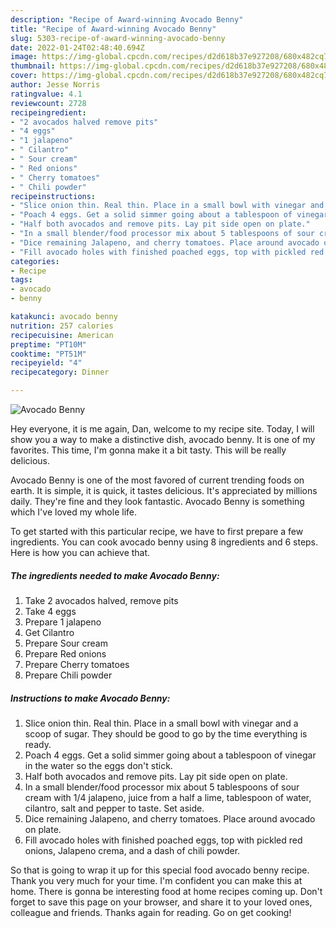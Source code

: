 ```yaml
---
description: "Recipe of Award-winning Avocado Benny"
title: "Recipe of Award-winning Avocado Benny"
slug: 5303-recipe-of-award-winning-avocado-benny
date: 2022-01-24T02:48:40.694Z
image: https://img-global.cpcdn.com/recipes/d2d618b37e927208/680x482cq70/avocado-benny-recipe-main-photo.jpg
thumbnail: https://img-global.cpcdn.com/recipes/d2d618b37e927208/680x482cq70/avocado-benny-recipe-main-photo.jpg
cover: https://img-global.cpcdn.com/recipes/d2d618b37e927208/680x482cq70/avocado-benny-recipe-main-photo.jpg
author: Jesse Norris
ratingvalue: 4.1
reviewcount: 2728
recipeingredient:
- "2 avocados halved remove pits"
- "4 eggs"
- "1 jalapeno"
- " Cilantro"
- " Sour cream"
- " Red onions"
- " Cherry tomatoes"
- " Chili powder"
recipeinstructions:
- "Slice onion thin. Real thin. Place in a small bowl with vinegar and a scoop of sugar. They should be good to go by the time everything is ready."
- "Poach 4 eggs. Get a solid simmer going about a tablespoon of vinegar in the water so the eggs don&#39;t stick."
- "Half both avocados and remove pits. Lay pit side open on plate."
- "In a small blender/food processor mix about 5 tablespoons of sour cream with 1/4 jalapeno, juice from a half a lime, tablespoon of water, cilantro, salt and pepper to taste. Set aside."
- "Dice remaining Jalapeno, and cherry tomatoes. Place around avocado on plate."
- "Fill avocado holes with finished poached eggs, top with pickled red onions, Jalapeno crema, and a dash of chili powder."
categories:
- Recipe
tags:
- avocado
- benny

katakunci: avocado benny 
nutrition: 257 calories
recipecuisine: American
preptime: "PT10M"
cooktime: "PT51M"
recipeyield: "4"
recipecategory: Dinner

---
```



![Avocado Benny](https://img-global.cpcdn.com/recipes/d2d618b37e927208/680x482cq70/avocado-benny-recipe-main-photo.jpg)

Hey everyone, it is me again, Dan, welcome to my recipe site. Today, I will show you a way to make a distinctive dish, avocado benny. It is one of my favorites. This time, I'm gonna make it a bit tasty. This will be really delicious.



Avocado Benny is one of the most favored of current trending foods on earth. It is simple, it is quick, it tastes delicious. It's appreciated by millions daily. They're fine and they look fantastic. Avocado Benny is something which I've loved my whole life.


To get started with this particular recipe, we have to first prepare a few ingredients. You can cook avocado benny using 8 ingredients and 6 steps. Here is how you can achieve that.

<!--inarticleads1-->

##### The ingredients needed to make Avocado Benny:

1. Take 2 avocados halved, remove pits
1. Take 4 eggs
1. Prepare 1 jalapeno
1. Get  Cilantro
1. Prepare  Sour cream
1. Prepare  Red onions
1. Prepare  Cherry tomatoes
1. Prepare  Chili powder




<!--inarticleads2-->

##### Instructions to make Avocado Benny:

1. Slice onion thin. Real thin. Place in a small bowl with vinegar and a scoop of sugar. They should be good to go by the time everything is ready.
1. Poach 4 eggs. Get a solid simmer going about a tablespoon of vinegar in the water so the eggs don&#39;t stick.
1. Half both avocados and remove pits. Lay pit side open on plate.
1. In a small blender/food processor mix about 5 tablespoons of sour cream with 1/4 jalapeno, juice from a half a lime, tablespoon of water, cilantro, salt and pepper to taste. Set aside.
1. Dice remaining Jalapeno, and cherry tomatoes. Place around avocado on plate.
1. Fill avocado holes with finished poached eggs, top with pickled red onions, Jalapeno crema, and a dash of chili powder.




So that is going to wrap it up for this special food avocado benny recipe. Thank you very much for your time. I'm confident you can make this at home. There is gonna be interesting food at home recipes coming up. Don't forget to save this page on your browser, and share it to your loved ones, colleague and friends. Thanks again for reading. Go on get cooking!
